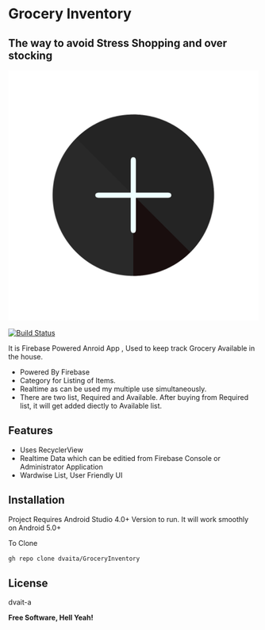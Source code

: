 # Grocery Inventory
## The way to avoid Stress Shopping and over stocking

![alt_text](https://github.com/dvaita/GroceryInventory/blob/master/app/src/main/res/drawable/additem.png)


[![Build Status](https://travis-ci.org/joemccann/dillinger.svg?branch=master)](https://travis-ci.org/joemccann/dillinger)

It is Firebase Powered Anroid App ,
Used to keep track Grocery Available in the house.
- Powered By Firebase
- Category for Listing of Items.
- Realtime as can be used my multiple use simultaneously.
- There are two list, Required and Available. After buying from Required list, it will get added diectly to Available list.


## Features

- Uses RecyclerView
- Realtime Data which can be editied from Firebase Console or Administrator Application
- Wardwise List, User Friendly UI



## Installation

Project Requires Android Studio 4.0+ Version to run.
It will work smoothly on Android 5.0+


To Clone
```sh
gh repo clone dvaita/GroceryInventory
```




## License

dvait-a

**Free Software, Hell Yeah!**

